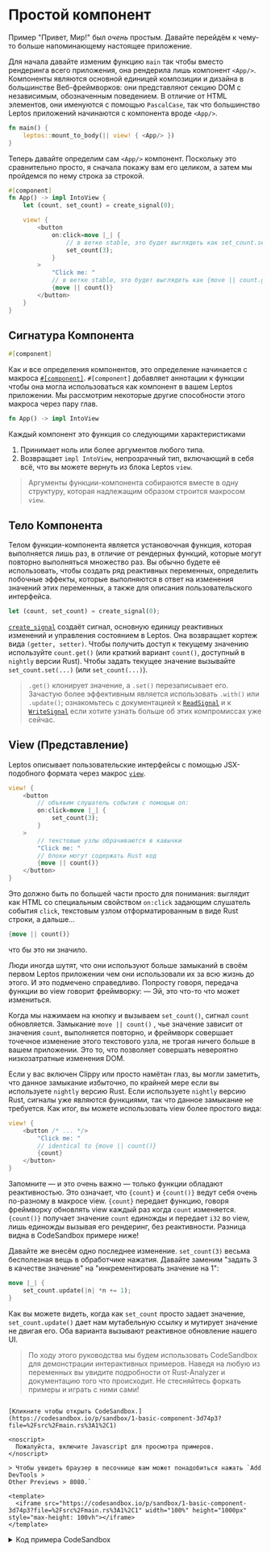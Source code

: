 # Простой компонент

Пример "Привет, Мир!" был _очень_ простым. Давайте перейдём к чему-то больше напоминающему настоящее приложение.

Для начала давайте изменим функцию `main` так чтобы вместо рендеринга всего приложения, она рендерила лишь
компонент `<App/>`.  Компоненты являются основной единицей композиции и дизайна в большинстве Веб-фреймворков: они 
представляют секцию DOM с независимым, обозначенным поведением. В отличие от HTML элементов, они именуются 
с помощью `PascalCase`, так что большинство Leptos приложений начинаются с компонента вроде `<App/>`.


```rust
fn main() {
    leptos::mount_to_body(|| view! { <App/> })
}
```

Теперь давайте определим сам  `<App/>` компонент. Поскольку это сравнительно просто, я сначала покажу вам его целиком,
а затем мы пройдемся по нему строка за строкой.

```rust
#[component]
fn App() -> impl IntoView {
    let (count, set_count) = create_signal(0);

    view! {
        <button
            on:click=move |_| {
                // в ветке stable, это будет выглядеть как set_count.set(3);
                set_count(3);
            }
        >
            "Click me: "
            // в ветке stable, это будет выглядеть как {move || count.get()}
            {move || count()}
        </button>
    }
}
```

## Сигнатура Компонента

```rust
#[component]
```
Как и все определения компонентов, это определение начинается с макроса [`#[component]`](https://docs.rs/leptos/latest/leptos/attr.component.html). `#[component]` добавляет
аннотации к функции чтобы она могла использоваться как компонент в вашем Leptos приложении. Мы рассмотрим некоторые
другие способности этого макроса через пару глав.

```rust
fn App() -> impl IntoView
```

Каждый компонент это функция со следующими характеристиками

1. Принимает ноль или более аргументов любого типа.
2. Возвращает `impl IntoView`, непрозрачный тип, включающий в себя всё, что вы можете вернуть из блока Leptos `view`.

> Аргументы функции-компонента собираются вместе в одну структуру, которая надлежащим образом строится макросом `view`.


## Тело Компонента

Телом функции-компонента является установочная функция, которая выполняется лишь раз, в отличие от рендерных функций, 
которые могут повторно выполняться множество раз. Вы обычно будете её использовать, чтобы создать ряд реактивных переменных,
определить побочные эффекты, которые выполняются в ответ на изменения значений этих переменных, а также для описания 
пользовательского интерфейса.

```rust
let (count, set_count) = create_signal(0);
```

[`create_signal`](https://docs.rs/leptos/latest/leptos/fn.create_signal.html)
создаёт сигнал, основную единицу реактивных изменений и управления состоянием в Leptos.
Она возвращает кортеж вида `(getter, setter)`. Чтобы получить доступ к текущему значению используйте `count.get()`
(или краткий вариант `count()`, доступный в `nightly` версии Rust). Чтобы задать текущее значение вызывайте
`set_count.set(...)` (или `set_count(...)`).

> `.get()` клонирует значение, а `.set()` перезаписывает его. Зачастую более эффективным является использовать  `.with()` или `.update()`; 
> ознакомьтесь с документацией к [`ReadSignal`](https://docs.rs/leptos/latest/leptos/struct.ReadSignal.html) и 
> к [`WriteSignal`](https://docs.rs/leptos/latest/leptos/struct.WriteSignal.html) если хотите узнать больше
> об этих компромиссах уже сейчас.

## View (Представление)

Leptos описывает пользовательские интерфейсы с помощью JSX-подобного формата через макрос [`view`](https://docs.rs/leptos/latest/leptos/macro.view.html).

```rust
view! {
    <button
        // объявим слушатель события с помощью on:
        on:click=move |_| {
            set_count(3);
        }
    >
        // текстовые узлы обрачиваются в кавычки
        "Click me: "
        // блоки могут содержать Rust код
        {move || count()}
    </button>
}
```

Это должно быть по большей части просто для понимания: выглядит как HTML со специальным свойством `on:click`
задающим слушатель события `click`, текстовым узлом отформатированным в виде Rust строки, а дальше...

```rust
{move || count()}
```

что бы это ни значило.

Люди иногда шутят, что они используют больше замыканий в своём первом Leptos приложении чем 
они использовали их за всю жизнь до этого. И это подмечено справедливо. Попросту говоря,
передача функции во view говорит фреймворку: — Эй, это что-то что может измениться.   

Когда мы нажимаем на кнопку и вызываем `set_count()`, сигнал `count` обновляется. Замыкание `move || count()`
, чье значение зависит от значения `count`, выполняется повторно, и фреймворк совершает точечное изменение этого текстового узла,
 не трогая ничего больше в вашем приложении. Это то, что позволяет совершать невероятно низкозатратные изменения DOM.

Если у вас включен Clippy или просто намётан глаз, вы могли заметить, что данное замыкание избыточно, по крайней мере если
вы используете `nightly` версию Rust. Если используете `nightly` версию Rust, сигналы уже являются функциями,
так что данное замыкание не требуется. Как итог, вы можете использовать view более простого вида:

```rust
view! {
    <button /* ... */>
        "Click me: "
        // identical to {move || count()}
        {count}
    </button>
}
```

Запомните — и это очень важно — только функции обладают реактивностью. Это означает, что `{count}` и `{count()}` ведут себя
очень по-разному в макросе view. `{count}` передает функцию, говоря фреймворку обновлять view каждый раз когда `count` изменяется.
`{count()}` получает значение `count` единожды и передает `i32` во view, лишь единожды вызывая его рендеринг, без реактивности.
Разница видна в CodeSandbox примере ниже!

Давайте же внесём одно последнее изменение. `set_count(3)` весьма бесполезная вещь в обработчике нажатия. 
Давайте заменим "задать 3 в качестве значение" на "инкрементировать значение на 1":

```rust
move |_| {
    set_count.update(|n| *n += 1);
}
```

Как вы можете видеть, когда как `set_count` просто задает значение, `set_count.update()` дает нам мутабельную ссылку и 
мутирует значение не двигая его.  Оба варианта вызывают реактивное обновление нашего UI.


> По ходу этого руководства мы будем использовать CodeSandbox для демонстрации интерактивных примеров.
> Наведя на любую из переменных вы увидите подробности от Rust-Analyzer
> и документацию того что происходит. Не стесняйтесь форкать примеры и играть с ними сами!

```admonish sandbox title="Живой пример" collapsible=true

[Кликните чтобы открыть CodeSandbox.](https://codesandbox.io/p/sandbox/1-basic-component-3d74p3?file=%2Fsrc%2Fmain.rs%3A1%2C1)

<noscript>
  Пожалуйста, включите Javascript для просмотра примеров.
</noscript>

> Чтобы увидеть браузер в песочнице вам может понадобиться нажать `Add DevTools >
Other Previews > 8080.`

<template>
  <iframe src="https://codesandbox.io/p/sandbox/1-basic-component-3d74p3?file=%2Fsrc%2Fmain.rs%3A1%2C1" width="100%" height="1000px" style="max-height: 100vh"></iframe>
</template>

```

<details>
<summary>Код примера CodeSandbox</summary>

```rust
use leptos::*;

// The #[component] macro marks a function as a reusable component
// Components are the building blocks of your user interface
// They define a reusable unit of behavior
#[component]
fn App() -> impl IntoView {
    // here we create a reactive signal
    // and get a (getter, setter) pair
    // signals are the basic unit of change in the framework
    // we'll talk more about them later
    let (count, set_count) = create_signal(0);

    // the `view` macro is how we define the user interface
    // it uses an HTML-like format that can accept certain Rust values
    view! {
        <button
            // on:click will run whenever the `click` event fires
            // every event handler is defined as `on:{eventname}`

            // we're able to move `set_count` into the closure
            // because signals are Copy and 'static
            on:click=move |_| {
                set_count.update(|n| *n += 1);
            }
        >
            // text nodes in RSX should be wrapped in quotes,
            // like a normal Rust string
            "Click me"
        </button>
        <p>
            <strong>"Reactive: "</strong>
            // you can insert Rust expressions as values in the DOM
            // by wrapping them in curly braces
            // if you pass in a function, it will reactively update
            {move || count()}
        </p>
        <p>
            <strong>"Reactive shorthand: "</strong>
            // signals are functions, so we can remove the wrapping closure
            {count}
        </p>
        <p>
            <strong>"Not reactive: "</strong>
            // NOTE: if you write {count()}, this will *not* be reactive
            // it simply gets the value of count once
            {count()}
        </p>
    }
}

// This `main` function is the entry point into the app
// It just mounts our component to the <body>
// Because we defined it as `fn App`, we can now use it in a
// template as <App/>
fn main() {
    leptos::mount_to_body(|| view! { <App/> })
}
```
